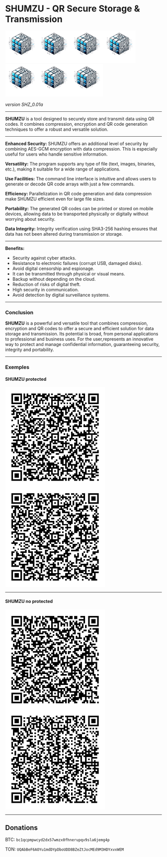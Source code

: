 # SHUMZU - QR Secure Storage & Transmission 
![SHUMZUlogo](./rsc/logo_SHUMZU.png)![SHUMZUlogo](./rsc/logo_SHUMZU.png)![SHUMZUlogo](./rsc/logo_SHUMZU.png)![SHUMZUlogo](./rsc/logo_SHUMZU.png)![SHUMZUlogo](./rsc/logo_SHUMZU.png)![SHUMZUlogo](./rsc/logo_SHUMZU.png)![SHUMZUlogo](./rsc/logo_SHUMZU.png) 

_version SHZ_0.01a_

---

**SHUMZU** is a tool designed to securely store and transmit data using QR codes. It combines compression, encryption and QR code generation techniques to offer a robust and versatile solution.

---

**Enhanced Security:**
SHUMZU offers an additional level of security by combining AES-GCM encryption with data compression. This is especially useful for users who handle sensitive information.

**Versatility:**
The program supports any type of file (text, images, binaries, etc.), making it suitable for a wide range of applications.

**Use Facilities:**
The command line interface is intuitive and allows users to generate or decode QR code arrays with just a few commands.

**Efficiency:**
Parallelization in QR code generation and data compression make SHUMZU efficient even for large file sizes.

**Portability:**
The generated QR codes can be printed or stored on mobile devices, allowing data to be transported physically or digitally without worrying about security.

**Data Integrity:**
Integrity verification using SHA3-256 hashing ensures that data has not been altered during transmission or storage.

---
 
**Benefits:**  
- Security against cyber attacks.  
- Resistance to electronic failures (corrupt USB, damaged disks).  
- Avoid digital censorship and espionage.  
- It can be transmitted through physical or visual means.   
- Backup without depending on the cloud.  
- Reduction of risks of digital theft.    
- High security in communication.  
- Avoid detection by digital surveillance systems.

---
### Conclusion

**SHUMZU** is a powerful and versatile tool that combines compression, encryption and QR codes to offer a secure and efficient solution for data storage and transmission. Its potential is broad, from personal applications to professional and business uses. For the user,represents an innovative way to protect and manage confidential information, guaranteeing security, integrity and portability.

---
### Exemples

#### SHUMZU protected
![WALLET SHUMZU](./rsc/SHUMZU_12words.png) 

---

#### SHUMZU no protected
![WALLET SHUMZU](./rsc/HelloWorld.png) 

---

## Donations
BTC:
`bc1qcpmpwcyd2dx57wmzx0fhnerupqv9sla6jemg4p`

TON:
`UQAbBeF6AOYu1mdDYpDboUDD8BZeZtJocMEd9M3HDYxvxWEM`
